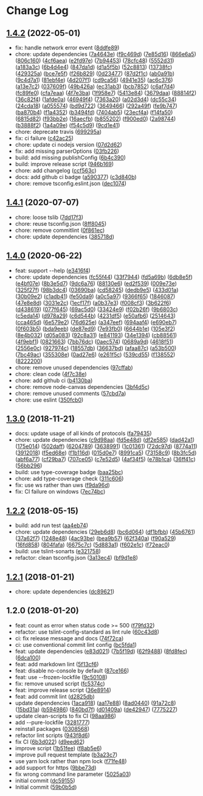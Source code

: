# Change Log

## [1.4.2](https://github.com/plantain-00/ws-benchmark/compare/v1.4.1...v1.4.2) (2022-05-01)
  
* fix: handle network error event ([8ddfe89](https://github.com/plantain-00/ws-benchmark/commit/8ddfe8933f22aa896a5da79d18aaa469933c30cb))
* chore: update dependencies ([7a4643e](https://github.com/plantain-00/ws-benchmark/commit/7a4643e51a215977332653989d656326b6888afe)) ([f9c469d](https://github.com/plantain-00/ws-benchmark/commit/f9c469d1d1deab47bd6a0505cb7e808637929d09)) ([7e85d16](https://github.com/plantain-00/ws-benchmark/commit/7e85d1606d8c366da04ca795b6e073b3f331a015)) ([866e6a5](https://github.com/plantain-00/ws-benchmark/commit/866e6a578609d81002dc581cacf6eb29601bd0a8)) ([806c160](https://github.com/plantain-00/ws-benchmark/commit/806c160f8eebc7703481f4a428a78ea367bd25e1)) ([4cf6aea](https://github.com/plantain-00/ws-benchmark/commit/4cf6aea6c5da72ebcc334d605b1409c2d4908391)) ([e2fd97e](https://github.com/plantain-00/ws-benchmark/commit/e2fd97e72a21535cdc5e761371e592a9b4bcc1bf)) ([7b94453](https://github.com/plantain-00/ws-benchmark/commit/7b94453c1e6bcc061d3353542a1610a6095a9219)) ([78cfc48](https://github.com/plantain-00/ws-benchmark/commit/78cfc486cc900bc5052e4ea2b29021da631ba217)) ([5552d31](https://github.com/plantain-00/ws-benchmark/commit/5552d3110f258d2872959b2c0297e0f88d8306a5)) ([a183a3c](https://github.com/plantain-00/ws-benchmark/commit/a183a3cc1dd461d3ce98ed9e74215d01cdb28728)) ([6b4d4e4](https://github.com/plantain-00/ws-benchmark/commit/6b4d4e4cf5bbbea13b3394df22daf3ebfb9a74bb)) ([847da1d](https://github.com/plantain-00/ws-benchmark/commit/847da1d7d19d5cbbbaef59a7892f9e6ec86f351b)) ([d1a5f5b](https://github.com/plantain-00/ws-benchmark/commit/d1a5f5b051ebd46a330cfe978051345a1b992c7a)) ([52c8813](https://github.com/plantain-00/ws-benchmark/commit/52c88130d7ce353dc399a00f492f18bee8e4c9fa)) ([13738fc](https://github.com/plantain-00/ws-benchmark/commit/13738fc4146cf68d6667686e57de77c0f4f295e9)) ([429325a](https://github.com/plantain-00/ws-benchmark/commit/429325a68e4197282294186a5d2c6d8dc6611a8e)) ([bce7e5f](https://github.com/plantain-00/ws-benchmark/commit/bce7e5f4134f084bbe70cacf2fcc107760a523c2)) ([f26b829](https://github.com/plantain-00/ws-benchmark/commit/f26b829f1e0c24831ba0b0532265a5fd35d855ba)) ([0d23477](https://github.com/plantain-00/ws-benchmark/commit/0d23477a8816ec72c934ed0e5cdc2f65c4e26fb1)) ([87d2f1c](https://github.com/plantain-00/ws-benchmark/commit/87d2f1c04b8997dc5c271957d0c0267b6d572e20)) ([ab0a91b](https://github.com/plantain-00/ws-benchmark/commit/ab0a91ba591aa4bf11582ecfda494f5b333b1202)) ([9c4d7a1](https://github.com/plantain-00/ws-benchmark/commit/9c4d7a1fc8ec7c71c99290f52817d921933583c7)) ([81ebf4e](https://github.com/plantain-00/ws-benchmark/commit/81ebf4ecf46544e317101174b51c8aefe0b71696)) ([4d207f1](https://github.com/plantain-00/ws-benchmark/commit/4d207f176c059745193ac0afceae4e0b738356ee)) ([cd9ca56](https://github.com/plantain-00/ws-benchmark/commit/cd9ca561a756ad3e83375416c7c1297f808d71cb)) ([4941e35](https://github.com/plantain-00/ws-benchmark/commit/4941e35149dac3aee203cad037fbdfb5904f1694)) ([ac6c376](https://github.com/plantain-00/ws-benchmark/commit/ac6c37632f0c34fccfdeba9db04e62ae64a53409)) ([a13e7c2](https://github.com/plantain-00/ws-benchmark/commit/a13e7c22cad3d2a594b5c9149b496dcc63b7556e)) ([037609f](https://github.com/plantain-00/ws-benchmark/commit/037609f597d7265df0a87670d087dd83f4eb38f1)) ([49b426a](https://github.com/plantain-00/ws-benchmark/commit/49b426af46aaf18989ad035323c766e27349506f)) ([ec31ab3](https://github.com/plantain-00/ws-benchmark/commit/ec31ab3ed51fbc6c2e0c732fa0312220856b9249)) ([bcb7852](https://github.com/plantain-00/ws-benchmark/commit/bcb7852c797753be4a53f22098c7e333bb5d68bd)) ([c6af7d4](https://github.com/plantain-00/ws-benchmark/commit/c6af7d4c128768da40a23f38e2809b864ac5640d)) ([fc89fe0](https://github.com/plantain-00/ws-benchmark/commit/fc89fe06987cb7cd457e114c534570e885e5388f)) ([cfa7eaa](https://github.com/plantain-00/ws-benchmark/commit/cfa7eaa65767d0f35c3d53188785fe7dd038366f)) ([4f7e3ba](https://github.com/plantain-00/ws-benchmark/commit/4f7e3ba8d493aff13371dd491da8c7f28a82118b)) ([1f958e7](https://github.com/plantain-00/ws-benchmark/commit/1f958e7730a15b422add1be4489dbe8cdcb15496)) ([5413e84](https://github.com/plantain-00/ws-benchmark/commit/5413e846ec044515fff168326948cd29b4ae2f62)) ([3679daa](https://github.com/plantain-00/ws-benchmark/commit/3679daa6733a07ee398647a3f398c21856ee5d13)) ([88814f2](https://github.com/plantain-00/ws-benchmark/commit/88814f202f3802a344d1deb4adbc02b93a7f38cf)) ([36c82f4](https://github.com/plantain-00/ws-benchmark/commit/36c82f4b0bb3134ddbe3c99d0c08226edad54032)) ([1afde0a](https://github.com/plantain-00/ws-benchmark/commit/1afde0a7d0b199a9680177227965ca4faef71d7a)) ([46949f4](https://github.com/plantain-00/ws-benchmark/commit/46949f4ec7a7fb899c490ad82a4fd317e49b77c3)) ([7363a20](https://github.com/plantain-00/ws-benchmark/commit/7363a20117f41de47710e68b2ff3ea1fea60e373)) ([a02d3d4](https://github.com/plantain-00/ws-benchmark/commit/a02d3d4eff5860b227e2123872b5711fb70caf23)) ([dc55c34](https://github.com/plantain-00/ws-benchmark/commit/dc55c34d6dd1d692572fde28f5cb758e2bb33c2b)) ([24cda18](https://github.com/plantain-00/ws-benchmark/commit/24cda18b0ded0fb6ebe59b0abde3c8eeb9ce7350)) ([a055574](https://github.com/plantain-00/ws-benchmark/commit/a05557405bd3fbb4eba4f0a94a39a414e1ac53ec)) ([bd9d722](https://github.com/plantain-00/ws-benchmark/commit/bd9d722a9668ea88fe9fdab923358e49b4101346)) ([3649466](https://github.com/plantain-00/ws-benchmark/commit/3649466ce7fedebbd91320126dec25275b6774e2)) ([292a49f](https://github.com/plantain-00/ws-benchmark/commit/292a49f7ccc6deacf67a8b45fb0e84f90c88f81d)) ([fe9b747](https://github.com/plantain-00/ws-benchmark/commit/fe9b747da52e61e7e00df4a05c7dedff835870fc)) ([ba870b4](https://github.com/plantain-00/ws-benchmark/commit/ba870b41458c084c2a3128e3d61498c2a3d165ec)) ([f1a4352](https://github.com/plantain-00/ws-benchmark/commit/f1a43520d28b6d02622f0e88a7439768e4d072fb)) ([b3494fd](https://github.com/plantain-00/ws-benchmark/commit/b3494fdeaef9d05f97ff7afa82e2f3a54160b445)) ([7404ab5](https://github.com/plantain-00/ws-benchmark/commit/7404ab58e65eadd904fc975e0cfc08bf72484a88)) ([23ecf4a](https://github.com/plantain-00/ws-benchmark/commit/23ecf4a18ad631b4f5c5c861f62c3889da5f5394)) ([f14fa50](https://github.com/plantain-00/ws-benchmark/commit/f14fa50275e25f19a9177d2c34f684be3925d33c)) ([6815d82](https://github.com/plantain-00/ws-benchmark/commit/6815d8232743c4816b2f87e6d9b38a4a258162cc)) ([f93bb2e](https://github.com/plantain-00/ws-benchmark/commit/f93bb2e118f5ab60bcaeef71513f768fba50ec88)) ([16aecfb](https://github.com/plantain-00/ws-benchmark/commit/16aecfb139af15d65db7304e29bf15b33bdb56a5)) ([b855202](https://github.com/plantain-00/ws-benchmark/commit/b85520232abf0be88acf3d25e0b00291d0c6ca2a)) ([f900ed0](https://github.com/plantain-00/ws-benchmark/commit/f900ed0b68745ead5407f043b6c3b8874250335d)) ([2a98744](https://github.com/plantain-00/ws-benchmark/commit/2a987442a0f7fab71c64e81791bea31be6504db6)) ([b3888f2](https://github.com/plantain-00/ws-benchmark/commit/b3888f2acacb8dc04d97c2ac01d678b5b7b922c1)) ([1a4a09e](https://github.com/plantain-00/ws-benchmark/commit/1a4a09ef4c5e7bba05e97cbf0ba464e2aa046306)) ([f54c5d9](https://github.com/plantain-00/ws-benchmark/commit/f54c5d938bd371557102c5f460b9aa63eb732cf0)) ([9cd1e41](https://github.com/plantain-00/ws-benchmark/commit/9cd1e4144ed03782899cdee4c80c436cc6b17298))
* chore: deprecate travis ([699295a](https://github.com/plantain-00/ws-benchmark/commit/699295a1decd9f1279fd700c78cee38ac55625a4))
* fix: ci failure ([c42ac25](https://github.com/plantain-00/ws-benchmark/commit/c42ac25153018bc015e966677d8cb46a38260ead))
* chore: update ci nodejs version ([07d2d62](https://github.com/plantain-00/ws-benchmark/commit/07d2d62dd8980f03d21abde6876c326e98849d6a))
* fix: add missing parserOptions ([03fb226](https://github.com/plantain-00/ws-benchmark/commit/03fb22627af595b805e46a6263e1626c7f723a65))
* build: add missing publishConfig ([6b4c390](https://github.com/plantain-00/ws-benchmark/commit/6b4c3909bbe044d06b5b566e0bcdfb006260ef0b))
* build: improve release script ([946b169](https://github.com/plantain-00/ws-benchmark/commit/946b1697e3098e7a000868f445c06463bed39937))
* chore: add changelog ([ccf563c](https://github.com/plantain-00/ws-benchmark/commit/ccf563cfe194431b18d5704be1b25ad219de332e))
* docs: add github ci badge ([a590377](https://github.com/plantain-00/ws-benchmark/commit/a590377c6bb33ea4de0311dc8764cb6774aeb846)) ([c3d840b](https://github.com/plantain-00/ws-benchmark/commit/c3d840b8ed665ad4d81fc30dff7a0327c94ccd8b))
* chore: remove tsconfig.eslint.json ([dec1074](https://github.com/plantain-00/ws-benchmark/commit/dec10748df65e24c0f1ea63b52edc387ad1fb20e))

## [1.4.1](https://github.com/plantain-00/ws-benchmark/compare/v1.4.0...v1.4.1) (2020-07-07)
  
* chore: loose tslib ([7dd17f3](https://github.com/plantain-00/ws-benchmark/commit/7dd17f363a8a1542bbb738c6e7c048cb3ad69b5a))
* chore: reuse tsconfig.json ([8ff8045](https://github.com/plantain-00/ws-benchmark/commit/8ff804513d29f9b03be1b9d95fb1450bd9d1caa2))
* chore: remove commitlint ([0f861ec](https://github.com/plantain-00/ws-benchmark/commit/0f861ec543471055e45f8ab6c0e5ea1c02779330))
* chore: update dependencies ([385718d](https://github.com/plantain-00/ws-benchmark/commit/385718d1d146c681fd050eb5edb64b27336a98ab))

## [1.4.0](https://github.com/plantain-00/ws-benchmark/compare/v1.3.0...v1.4.0) (2020-06-22)
  
* feat: support --help ([e3416f4](https://github.com/plantain-00/ws-benchmark/commit/e3416f4fbac0baca88d117ca36dfa2f0a1649789))
* chore: update dependencies ([fc55f44](https://github.com/plantain-00/ws-benchmark/commit/fc55f445647122018d644809513b40959353f1ef)) ([33f7944](https://github.com/plantain-00/ws-benchmark/commit/33f794421678c4807bef5ecc1de5aa059df0856e)) ([fd5a69b](https://github.com/plantain-00/ws-benchmark/commit/fd5a69baf8bf94da3753a074e867665eb0eb5d20)) ([6db8e5f](https://github.com/plantain-00/ws-benchmark/commit/6db8e5f989572621e056af305d920a5771bcd648)) ([e4bf07e](https://github.com/plantain-00/ws-benchmark/commit/e4bf07e269a3ccc76905d9fed0165107c349fcb8)) ([8b3e5d7](https://github.com/plantain-00/ws-benchmark/commit/8b3e5d7a6e5084b8a84dafc0a3ddb28ad0a685f0)) ([9dc6a76](https://github.com/plantain-00/ws-benchmark/commit/9dc6a7642b742ac0101054abf3251842d649c89a)) ([88130e6](https://github.com/plantain-00/ws-benchmark/commit/88130e6f89dd73abff0a6fdcafcaff34c9cc3d24)) ([ed2f539](https://github.com/plantain-00/ws-benchmark/commit/ed2f539cbf8a82598aa33ad97e7c27481446bb3b)) ([009e73e](https://github.com/plantain-00/ws-benchmark/commit/009e73e3ab0add917209ab9121e5284e9feba3f7)) ([325f27f](https://github.com/plantain-00/ws-benchmark/commit/325f27ff5edbb1a9172946dc74b1b15c4007a7a2)) ([98b3dc4](https://github.com/plantain-00/ws-benchmark/commit/98b3dc459eda45a2904917125fff7cd1822d62e9)) ([03690ba](https://github.com/plantain-00/ws-benchmark/commit/03690ba0690934723e7405af4e3d614ad708bb08)) ([cd58245](https://github.com/plantain-00/ws-benchmark/commit/cd58245c300e86daaca1f1193d1fa4360f2fd54a)) ([dedb9e5](https://github.com/plantain-00/ws-benchmark/commit/dedb9e58094f1dbac8c0f64296788e33871d6a9c)) ([433d01a](https://github.com/plantain-00/ws-benchmark/commit/433d01a3115dc307b50c5288bc2bf08a69634282)) ([30b09e2](https://github.com/plantain-00/ws-benchmark/commit/30b09e237654bb7d53c50233dc6b211c755d6439)) ([c1adb41](https://github.com/plantain-00/ws-benchmark/commit/c1adb41e234f16b41167d18b2da10c2691bc6e32)) ([fe50da9](https://github.com/plantain-00/ws-benchmark/commit/fe50da94f94cfc9bce84268a3638a7f1624ab834)) ([a0c5a97](https://github.com/plantain-00/ws-benchmark/commit/a0c5a97e4441495a7302ecc536a7137fcd8c5ad6)) ([9366f65](https://github.com/plantain-00/ws-benchmark/commit/9366f65ff6c7e8520f2340d10f04794d7ccecc6d)) ([1846087](https://github.com/plantain-00/ws-benchmark/commit/18460877a2d09fad92318a5ee177ce615008c9d7)) ([47e8e8d](https://github.com/plantain-00/ws-benchmark/commit/47e8e8d1bc3a6988478059e66e9315ceb9cbcd67)) ([3031e2c](https://github.com/plantain-00/ws-benchmark/commit/3031e2c278ad59036d5909400caf43b9367713b0)) ([1ecf17f](https://github.com/plantain-00/ws-benchmark/commit/1ecf17f4c624e8f2174f0b91843378bdae559c44)) ([a0b37e3](https://github.com/plantain-00/ws-benchmark/commit/a0b37e357b51004bacc31278e2892e06bb1b5763)) ([f008cf3](https://github.com/plantain-00/ws-benchmark/commit/f008cf3b1f52b64cda4a253e3a6cbf8cb46768bc)) ([3b622f6](https://github.com/plantain-00/ws-benchmark/commit/3b622f6436535024f3cefed569f5563d109677d6)) ([d438619](https://github.com/plantain-00/ws-benchmark/commit/d4386192a9dd6681efb4382db49e96ce535d0584)) ([077f645](https://github.com/plantain-00/ws-benchmark/commit/077f645b375e677505c836aeb625c3e0234cb866)) ([69ac5d0](https://github.com/plantain-00/ws-benchmark/commit/69ac5d02aa26840b0656880d8e840ea734c13e8a)) ([33424e9](https://github.com/plantain-00/ws-benchmark/commit/33424e94116211f28f1386a911062e710c65d199)) ([f02b26f](https://github.com/plantain-00/ws-benchmark/commit/f02b26f4bcee7ed195111abe6784c18a71a65c7f)) ([9b6803c](https://github.com/plantain-00/ws-benchmark/commit/9b6803c5e7bc55baf426765d3281836c3f2bb47c)) ([c5eda14](https://github.com/plantain-00/ws-benchmark/commit/c5eda143d32fa76978e7ffbeeb78be3f865ad1af)) ([d978a29](https://github.com/plantain-00/ws-benchmark/commit/d978a297802523e0c3d2c8dee00943e934b73941)) ([c6d544b](https://github.com/plantain-00/ws-benchmark/commit/c6d544b890f400b89501327b94beb023a2936bca)) ([4231df5](https://github.com/plantain-00/ws-benchmark/commit/4231df57918bf66c937839e2b8a4e20ffd194808)) ([e50afb6](https://github.com/plantain-00/ws-benchmark/commit/e50afb6b936eb2360242dfebe73765dc621199d6)) ([2514643](https://github.com/plantain-00/ws-benchmark/commit/25146433464287e5d341b7e40d7598c44790a797)) ([cca465d](https://github.com/plantain-00/ws-benchmark/commit/cca465d0211e7e067df6b09c7ca132c44b34c177)) ([6e579e2](https://github.com/plantain-00/ws-benchmark/commit/6e579e288564d832d2bd06b3be966f46da4d18b6)) ([76d625e](https://github.com/plantain-00/ws-benchmark/commit/76d625e31f1bcb82a179d8395b84c6a4018a34c8)) ([a347eef](https://github.com/plantain-00/ws-benchmark/commit/a347eef6b5dc52753e91ba80ed971356dc1fd1c6)) ([694aaf4](https://github.com/plantain-00/ws-benchmark/commit/694aaf4e54f7f0faa939f77bd5995e545c0094ca)) ([e690eb7](https://github.com/plantain-00/ws-benchmark/commit/e690eb7337c04a35a2b9210013fdc5b5721935fb)) ([0f603b5](https://github.com/plantain-00/ws-benchmark/commit/0f603b5c906126e2b71ba77a2afe225d058aa347)) ([bda9eeb](https://github.com/plantain-00/ws-benchmark/commit/bda9eebf1f670838314e05c9461fdbd98f3cd31d)) ([de87ed9](https://github.com/plantain-00/ws-benchmark/commit/de87ed945cec4a00f2c4f61ad1652b3bfe587abb)) ([7e93fb0](https://github.com/plantain-00/ws-benchmark/commit/7e93fb01334b3ea5d5dbe882f3bb0281a840f4e7)) ([6644b1e](https://github.com/plantain-00/ws-benchmark/commit/6644b1e630e53fea8bb946d8d09932372c97acc4)) ([105e3f2](https://github.com/plantain-00/ws-benchmark/commit/105e3f25cc8f9e7d347519f11de05e3c45edc99f)) ([8e4b032](https://github.com/plantain-00/ws-benchmark/commit/8e4b032379c82002230438b0666bc500658ae26a)) ([d05a083](https://github.com/plantain-00/ws-benchmark/commit/d05a0832ecb716230cce426f9e93189ba9a753af)) ([92c8a31](https://github.com/plantain-00/ws-benchmark/commit/92c8a3126ba80cc91cb96ce2610ecc4f7a00629e)) ([e841193](https://github.com/plantain-00/ws-benchmark/commit/e841193398e5629347e3b3f7b424475d573941a0)) ([34e1394](https://github.com/plantain-00/ws-benchmark/commit/34e1394e533fcc5db7fb8f831e384b7b5599564d)) ([cb88561](https://github.com/plantain-00/ws-benchmark/commit/cb88561e36a84c3bbc4756db1694f811d95476e4)) ([4f9ebf1](https://github.com/plantain-00/ws-benchmark/commit/4f9ebf1c35d8a31fdb805acf96811bd409de02e1)) ([0821663](https://github.com/plantain-00/ws-benchmark/commit/0821663e3a46131a812931d502df3f918c43ff64)) ([7bb76dc](https://github.com/plantain-00/ws-benchmark/commit/7bb76dcc30160670dbf52d816ab911fbb829613d)) ([0aec574](https://github.com/plantain-00/ws-benchmark/commit/0aec574451b7747ca42bb4a3f6621b3452db26ae)) ([0689a9d](https://github.com/plantain-00/ws-benchmark/commit/0689a9d8c3f4eb0eed4426a830f8c0cbe99b2780)) ([4618f51](https://github.com/plantain-00/ws-benchmark/commit/4618f51c63b62f2034b9c7cb501965f4ad401acb)) ([2556e0c](https://github.com/plantain-00/ws-benchmark/commit/2556e0c33c8854215a5322d76825b9f0b9042426)) ([927974c](https://github.com/plantain-00/ws-benchmark/commit/927974c753319ba52d571dc9d58a5e524279e65a)) ([18557db](https://github.com/plantain-00/ws-benchmark/commit/18557db196a979f09d875a5f128f6b74c90869db)) ([36637bd](https://github.com/plantain-00/ws-benchmark/commit/36637bd6608bf7a8a2fa845faec3396d962b24fc)) ([afaa87c](https://github.com/plantain-00/ws-benchmark/commit/afaa87ce7b14a93c3a51e548a876d45c8cc4b08a)) ([a53b500](https://github.com/plantain-00/ws-benchmark/commit/a53b500ee52dfb6865a224538d74fe90ea253f39)) ([7bc49ac](https://github.com/plantain-00/ws-benchmark/commit/7bc49ac937b82536d49ac3a62c63f306e045b820)) ([355308e](https://github.com/plantain-00/ws-benchmark/commit/355308ecf639e6c8ea0dcd8b772c8fba780d8a72)) ([0ad27e6](https://github.com/plantain-00/ws-benchmark/commit/0ad27e6c95302965ae9b34ffdd09c64210d058bc)) ([e261f5c](https://github.com/plantain-00/ws-benchmark/commit/e261f5c9c7cc39b4760defdb84b575c78598c305)) ([539cd55](https://github.com/plantain-00/ws-benchmark/commit/539cd55f93dd2432b9469457f1839420674dfc3d)) ([f138552](https://github.com/plantain-00/ws-benchmark/commit/f13855238e0e04eaa86a71dd022cf6f3893b2627)) ([8222200](https://github.com/plantain-00/ws-benchmark/commit/82222007cbf2b913c7f9e7e8bff517d8edc3a89a))
* chore: remove unused dependencies ([97cffab](https://github.com/plantain-00/ws-benchmark/commit/97cffabe61c7019045e44c67d55346c6f250e232))
* chore: clean code ([4f7c38e](https://github.com/plantain-00/ws-benchmark/commit/4f7c38e49d7eec9b3517ca5a24bc9aca3f42380a))
* chore: add github ci ([b4130ba](https://github.com/plantain-00/ws-benchmark/commit/b4130baf326f8319b92df24ab4eb0d42f87df268))
* chore: remove node-canvas dependencies ([3bf4d5c](https://github.com/plantain-00/ws-benchmark/commit/3bf4d5cd8a250f76057f579380afbd25936f2888))
* chore: remove unused comments ([57cbd7a](https://github.com/plantain-00/ws-benchmark/commit/57cbd7a4acb7935325c84572ec0fe80eb316c839))
* chore: use eslint ([350fcb0](https://github.com/plantain-00/ws-benchmark/commit/350fcb00586295b068051d11b1525d2e9adf6459))

## [1.3.0](https://github.com/plantain-00/ws-benchmark/compare/v1.2.2...v1.3.0) (2018-11-21)
  
* docs: update usage of all kinds of protocols ([fa79435](https://github.com/plantain-00/ws-benchmark/commit/fa7943579d95ac9367bf49a6667820a3f1ebe227))
* chore: update dependencies ([c9d98aa](https://github.com/plantain-00/ws-benchmark/commit/c9d98aa8518535acd737003db51d3c21c670eeca)) ([fd5e48d](https://github.com/plantain-00/ws-benchmark/commit/fd5e48d9e83f9013cf2e835eec73fa9b230a8b33)) ([df2e585](https://github.com/plantain-00/ws-benchmark/commit/df2e585f641c59297ade552bc16cbe2b0a83a115)) ([dad42a1](https://github.com/plantain-00/ws-benchmark/commit/dad42a1a95dabfd72b17edce36c2c19c9100bb30)) ([175e014](https://github.com/plantain-00/ws-benchmark/commit/175e014367176daff13e7d12108c4c882641eba9)) ([502daff](https://github.com/plantain-00/ws-benchmark/commit/502daff97ef4324b3cbeff4603f855ee4bd1359d)) ([6204789](https://github.com/plantain-00/ws-benchmark/commit/6204789862a1e573fe1d0f935cb51a5826a95951)) ([3638991](https://github.com/plantain-00/ws-benchmark/commit/36389919f1f88f3316a15c87e7309feabbc489a8)) ([1c01361](https://github.com/plantain-00/ws-benchmark/commit/1c0136185c7ebf99b40c8a81cd32aba5e304c18d)) ([72dc97d](https://github.com/plantain-00/ws-benchmark/commit/72dc97d649ddaa18aa8173f8cf68078fe2f5893c)) ([8774a11](https://github.com/plantain-00/ws-benchmark/commit/8774a1107f4c4bccf050f7d3feb6774f9cd1bb0c)) ([3912018](https://github.com/plantain-00/ws-benchmark/commit/391201870818299f2b87c6d91804fff06619ba51)) ([f5ed68e](https://github.com/plantain-00/ws-benchmark/commit/f5ed68e075d1bec564e0e3d8bb13b8d663f97ada)) ([f1b116d](https://github.com/plantain-00/ws-benchmark/commit/f1b116dc72078b50598db0add5613f4458c40aff)) ([015d0e7](https://github.com/plantain-00/ws-benchmark/commit/015d0e71c11131a79b7f95b5a4890ebac3882c3c)) ([8991ca5](https://github.com/plantain-00/ws-benchmark/commit/8991ca5fe9b16442996bf2718758f6dc664e320b)) ([73158c9](https://github.com/plantain-00/ws-benchmark/commit/73158c955950c9d3be30892e5be58e5f28dc330d)) ([8b3fc5d](https://github.com/plantain-00/ws-benchmark/commit/8b3fc5d80fee4c3add69b1291b1d911af29ba9d4)) ([abf6a77](https://github.com/plantain-00/ws-benchmark/commit/abf6a7749eebcd518b0cf8f665ee5c183ef85344)) ([cf29ba7](https://github.com/plantain-00/ws-benchmark/commit/cf29ba7ec427aeeaec9e2871901b01b10ae3bfe8)) ([707ce05](https://github.com/plantain-00/ws-benchmark/commit/707ce05f67361e584e1f68839b480eb125fd8a20)) ([c7e52d5](https://github.com/plantain-00/ws-benchmark/commit/c7e52d592f1e40856f66403ef9eed3c6e300b07b)) ([4af34f5](https://github.com/plantain-00/ws-benchmark/commit/4af34f519f8233c1d034d676852d0b9a7cf17db5)) ([e78b1ca](https://github.com/plantain-00/ws-benchmark/commit/e78b1ca18afe33a9587e6827e04a5437b83a4c9f)) ([36ff41c](https://github.com/plantain-00/ws-benchmark/commit/36ff41c389c113cedf28a2ffce9a20d93b59c8ed)) ([56bb296](https://github.com/plantain-00/ws-benchmark/commit/56bb296115a2e3d09e5d5f379a13dc51303886b8))
* build: use type-coverage badge ([baa25bc](https://github.com/plantain-00/ws-benchmark/commit/baa25bc135aabb32faa52164d3df1db742612e51))
* chore: add type-coverage check ([311c606](https://github.com/plantain-00/ws-benchmark/commit/311c606f85352cb97e6079e5ba884c911a31364a))
* fix: use ws rather than uws ([f9da96d](https://github.com/plantain-00/ws-benchmark/commit/f9da96d59e1dc0670ebb31973d59a635a025e013))
* fix: CI failure on windows ([7ec74bc](https://github.com/plantain-00/ws-benchmark/commit/7ec74bcf5a8ec3ae940a48c6cb8e868a4d4f996c))

## [1.2.2](https://github.com/plantain-00/ws-benchmark/compare/v1.2.1...v1.2.2) (2018-05-15)
  
* build: add run test ([aa4eb74](https://github.com/plantain-00/ws-benchmark/commit/aa4eb74ca593b6d62fd03c8a0c18093eada98c00))
* chore: update dependencies ([29eb6d8](https://github.com/plantain-00/ws-benchmark/commit/29eb6d8c24415ccb769108e812c3367298dc22ef)) ([bc6d064](https://github.com/plantain-00/ws-benchmark/commit/bc6d0644caa46a78f7f56fcc81940f8d7019147d)) ([df1bfbb](https://github.com/plantain-00/ws-benchmark/commit/df1bfbb645caf882024e2b533b1785c5f3088eb0)) ([45b6761](https://github.com/plantain-00/ws-benchmark/commit/45b6761171903a67f58297d498f9e9952e1a952a)) ([37a62f7](https://github.com/plantain-00/ws-benchmark/commit/37a62f7169f532f0ace052d6a4dd4fe223f25f59)) ([1248e48](https://github.com/plantain-00/ws-benchmark/commit/1248e486ded061646a6b969ff02877a0ba6d9ebc)) ([4ac93be](https://github.com/plantain-00/ws-benchmark/commit/4ac93be80bcecaeb730248f096c62409c036ba23)) ([bea9b57](https://github.com/plantain-00/ws-benchmark/commit/bea9b575fdda7423731f8687b25c421f1f620400)) ([62f340a](https://github.com/plantain-00/ws-benchmark/commit/62f340aa16fa86c8c718d4b5aba2d8b57d1d74b2)) ([f90a529](https://github.com/plantain-00/ws-benchmark/commit/f90a529dc244e976ebe07b910c715758c9ef1cbc)) ([16fd858](https://github.com/plantain-00/ws-benchmark/commit/16fd8588a5d15acd5fc587dd63e18601dc0b88e4)) ([804fafa](https://github.com/plantain-00/ws-benchmark/commit/804fafa26a128edf5d4fa60f9eb606aa888150fe)) ([6675c7c](https://github.com/plantain-00/ws-benchmark/commit/6675c7c40a5b3fa06e62661972b45946a2147b6c)) ([5d883a1](https://github.com/plantain-00/ws-benchmark/commit/5d883a1ade2d1293db80b992aa76f38473bec940)) ([f602e1c](https://github.com/plantain-00/ws-benchmark/commit/f602e1c43a12cae851a6da9647e44d11f3d78647)) ([f72eac0](https://github.com/plantain-00/ws-benchmark/commit/f72eac07845a1c874fb3de73945af467d5a254f0))
* build: use tslint-sonarts ([e321758](https://github.com/plantain-00/ws-benchmark/commit/e3217583891027c86950e7e7e56767cc57f2c418))
* refactor: clean tsconfig.json ([3a13ec4](https://github.com/plantain-00/ws-benchmark/commit/3a13ec4aae49188599455fb21b4ad1bf75ea612d)) ([bf9d1e8](https://github.com/plantain-00/ws-benchmark/commit/bf9d1e8971b3246e04d4f837f3b3ece88a4ba5e8))

## [1.2.1](https://github.com/plantain-00/ws-benchmark/compare/v1.2.0...v1.2.1) (2018-01-21)
  
* chore: update dependencies ([dc89621](https://github.com/plantain-00/ws-benchmark/commit/dc896219d5ef12df3d4a46e6eb0b7feba0e5f889))

## 1.2.0 (2018-01-20)
  
* feat: count as error when status code >= 500 ([f79fd32](https://github.com/plantain-00/ws-benchmark/commit/f79fd327ef5a75b672a828aea981481052c957d6))
* refactor: use tslint-config-standard as lint rule ([60c43d8](https://github.com/plantain-00/ws-benchmark/commit/60c43d8e62782333177bf9f4dc0e5961a0d40442))
* ci: fix release message and docs ([74f72ca](https://github.com/plantain-00/ws-benchmark/commit/74f72ca123f94207175775f089351eafbe63ad13))
* ci: use conventional commit lint config ([bc5fda1](https://github.com/plantain-00/ws-benchmark/commit/bc5fda18c813dc566f44bb1cb1f6f71ebdf81f9e))
* feat: update dependencies ([e83d021](https://github.com/plantain-00/ws-benchmark/commit/e83d02155d9fdc14a9f0932584fb7d78043caec2)) ([7b5f19d](https://github.com/plantain-00/ws-benchmark/commit/7b5f19d4401ecb09bd50fb551d30055ad5a04860)) ([62f9488](https://github.com/plantain-00/ws-benchmark/commit/62f948860403723b51e1d2d2471bf3176e54b6cc)) ([8fd8fec](https://github.com/plantain-00/ws-benchmark/commit/8fd8fec6b651bc8cbcecaccc58eafe6b9487dc2f)) ([6dca100](https://github.com/plantain-00/ws-benchmark/commit/6dca1005d565f2891870d2a56c362eae3ba2bca4))
* feat: add markdown lint ([5f13cf6](https://github.com/plantain-00/ws-benchmark/commit/5f13cf67faa3f33c7205e9ccb2a274b813c2654a))
* feat: disable no-console by default ([87ce166](https://github.com/plantain-00/ws-benchmark/commit/87ce166d7be568f3bf63454e2788ae79cddf9701))
* feat: use --frozen-lockfile ([9c50108](https://github.com/plantain-00/ws-benchmark/commit/9c50108afcbf7e7de635981c5ff57ea130afe15f))
* fix: remove unused script ([fc5374c](https://github.com/plantain-00/ws-benchmark/commit/fc5374c248d9bc5f4888d09bb8b3b21ad66b1cf2))
* feat: improve release script ([36e8914](https://github.com/plantain-00/ws-benchmark/commit/36e8914cb86f68aa9388a526a5852262cbe9e9ab))
* feat: add commit lint ([d2825db](https://github.com/plantain-00/ws-benchmark/commit/d2825dbac05bfaacf8de7684d5b260e262a8af27))
* update dependencies ([1aca918](https://github.com/plantain-00/ws-benchmark/commit/1aca918a46b0346122bea83b3fdaaab55dea4df6)) ([aa17e88](https://github.com/plantain-00/ws-benchmark/commit/aa17e8818a5721b5b5b8965f75489eeedf72c8cb)) ([8ad0440](https://github.com/plantain-00/ws-benchmark/commit/8ad04401b1f2005bf082b1a2f54719de9f855bde)) ([91a72c8](https://github.com/plantain-00/ws-benchmark/commit/91a72c802de5c2371ee27f4e254e95b0231da068)) ([15bd31a](https://github.com/plantain-00/ws-benchmark/commit/15bd31ac16b6c58a65797ce1271b52c8e67122a5)) ([b594986](https://github.com/plantain-00/ws-benchmark/commit/b59498625f273d59bcd21582a587437ad968b912)) ([840bd7f](https://github.com/plantain-00/ws-benchmark/commit/840bd7f7c332e4e9aa385568080bb6cb17f9a53f)) ([d01409a](https://github.com/plantain-00/ws-benchmark/commit/d01409a08d648d331ee26736c22ce9875f4e4f96)) ([de42947](https://github.com/plantain-00/ws-benchmark/commit/de42947a496c3ec4a3df3d16350e89295c49dc78)) ([7775227](https://github.com/plantain-00/ws-benchmark/commit/777522719d6543e8919f77dd918854cc501c7f0b))
* update clean-scripts to fix CI ([98aa986](https://github.com/plantain-00/ws-benchmark/commit/98aa986d8dcca1c1291eb33c444f293fd5d21490))
* add --pure-lockfile ([3281777](https://github.com/plantain-00/ws-benchmark/commit/328177786fa769e413247b046dc4c656cadb53b8))
* reinstall packages ([0308568](https://github.com/plantain-00/ws-benchmark/commit/03085686be5e4fecaa069bdb89a283df8623c8f6))
* refactor lint scripts ([943f8d6](https://github.com/plantain-00/ws-benchmark/commit/943f8d6ca7e7bfddc943085f55aea075d47bb545))
* fix CI ([6b3d022](https://github.com/plantain-00/ws-benchmark/commit/6b3d022fff7e01224aa9fa8a22ee09693cc4bee9)) ([d9eed62](https://github.com/plantain-00/ws-benchmark/commit/d9eed623a9685ae4e8516071f98d68c6a83026d4))
* improve script ([1b51fee](https://github.com/plantain-00/ws-benchmark/commit/1b51fee492db032ff99d7879f80d6b0f92fc9619)) ([f8ab5e6](https://github.com/plantain-00/ws-benchmark/commit/f8ab5e6397275f7a64cba6e7f28719cb7e2fafb0))
* improve pull request template ([b3a23c7](https://github.com/plantain-00/ws-benchmark/commit/b3a23c708a418bbb053aaf94ebaafdb56ca676d4))
* use yarn lock rather than npm lock ([f71fe48](https://github.com/plantain-00/ws-benchmark/commit/f71fe4877b61471c36942a7bfae17280c1128c96))
* add support for https ([9bbe73d](https://github.com/plantain-00/ws-benchmark/commit/9bbe73dae1575a5f8957ea915bc26bbcb0a46d62))
* fix wrong command line parameter ([5025a03](https://github.com/plantain-00/ws-benchmark/commit/5025a03fd26ae9fee0ac1a881e04ed1ce9744ac7))
* initial commit ([dc59155](https://github.com/plantain-00/ws-benchmark/commit/dc5915516d8d82b3489c7bb8e1a7d7b4d325f9e2))
* Initial commit ([59b0b5d](https://github.com/plantain-00/ws-benchmark/commit/59b0b5d942ab2a7a39d5170fe716a744bfc5b13d))
